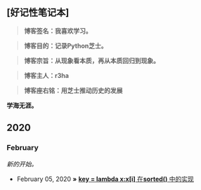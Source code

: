 ## [好记性笔记本]

> **博客签名：我喜欢学习。**

> **博客目的：记录Python芝士。**

> **博客宗旨：从现象看本质，再从本质回归到现象。**

> **博客主人：r3ha**
               
> **博客座右铭：用芝士推动历史的发展**

**学海无涯。** 


## 2020
### February
*新的开始。*
* February 05, 2020 **»** [**key = lambda x:x[i]** 在**sorted()** 中的实现](https://github.com/r3ha/r3ha.github.io/issues/1)
